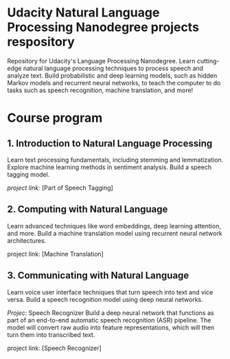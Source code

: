 # Udacity Natural Language Processing Nanodegree projects respository

Repository for Udacity's Language Processing Nanodegree. Learn cutting-edge natural language processing techniques to process speech and analyze text. Build probabilistic and deep learning models, such as hidden Markov models and recurrent neural networks, to teach the computer to do tasks such as speech recognition, machine translation, and more!

# Course program

## 1. Introduction to Natural Language Processing

  Learn text processing fundamentals, including stemming and lemmatization. Explore machine learning methods in sentiment analysis. Build a speech tagging model.


  *project link:* [Part of Speech Tagging]


## 2. Computing with Natural Language

  Learn advanced techniques like word embeddings, deep learning attention, and more. Build a machine translation model using recurrent neural network architectures.

  project link: [Machine Translation]

## 3. Communicating with Natural Language

  Learn voice user interface techniques that turn speech into text and vice versa. Build a speech recognition model using deep neural networks.

  *Projec:* Speech Recognizer
          Build a deep neural network that functions as part of an end-to-end automatic speech recognition (ASR) pipeline. The model will convert raw audio into feature representations, which will then turn them into transcribed text.
          
  project link: [Speech Recognizer]
